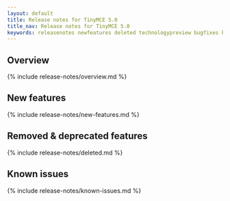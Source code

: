 ```yaml
---
layout: default
title: Release notes for TinyMCE 5.0 
title_nav: Release notes for TinyMCE 5.0 
keywords: releasenotes newfeatures deleted technologypreview bugfixes knownissues
---
```


## Overview

{% include release-notes/overview.md %}

## New features

{% include release-notes/new-features.md %}

## Removed & deprecated features

{% include release-notes/deleted.md %}

## Known issues

{% include release-notes/known-issues.md %}



